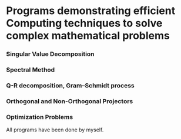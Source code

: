 # Programs demonstrating efficient Computing techniques to solve complex mathematical problems
### Singular Value Decomposition
### Spectral Method
### Q-R decomposition, Gram–Schmidt process 
### Orthogonal and Non-Orthogonal Projectors
### Optimization Problems
All programs have been done by myself.
